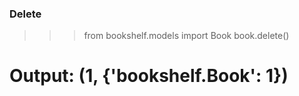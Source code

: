 ### Delete
>>> from bookshelf.models import Book
>>> book.delete()
# Output: (1, {'bookshelf.Book': 1})